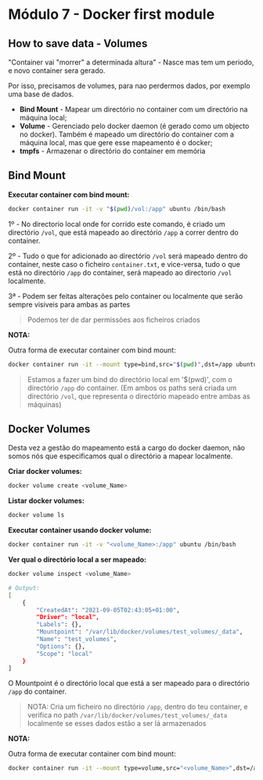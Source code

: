 # Módulo 7 - Docker first module

## How to save data - Volumes

"Container vai "morrer" a determinada altura" - Nasce mas tem um periodo, e novo container sera gerado.

Por isso, precisamos de volumes, para nao perdermos dados, por exemplo uma base de dados.

- **Bind Mount** - Mapear um directório no container com um directório na máquina local;
- **Volume** - Gerenciado pelo docker daemon (é gerado como um objecto no docker). Também é mapeado um directório do container com a máquina local, mas que gere esse mapeamento é o docker;
- **tmpfs** - Armazenar o directório do container em memória

## Bind Mount

**Executar container com bind mount:**

```bash
docker container run -it -v "$(pwd)/vol:/app" ubuntu /bin/bash
```

1º - No directorio local onde for corrido este comando, é criado um directório `/vol`, que está mapeado ao directório `/app` a correr dentro do container.

2º - Tudo o que for adicionado ao directório `/vol` será mapeado dentro do container, neste caso o ficheiro `container.txt`, e vice-versa, tudo o que está no directório `/app` do container, será mapeado ao directorio `/vol` localmente.

3ª - Podem ser feitas alterações pelo container ou localmente que serão sempre visiveis para ambas as partes

> Podemos ter de dar permissões aos ficheiros criados

**NOTA:**

Outra forma de executar container com bind mount:

```bash
docker container run -it --mount type=bind,src="$(pwd)",dst=/app ubuntu /bin/bash
```

> Estamos a fazer um bind do directório local em '$(pwd)', com o directório `/app` do container. (Em ambos os paths será criada um directório `/vol`, que representa o directório mapeado entre ambas as máquinas)

## Docker Volumes

Desta vez a gestão do mapeamento está a cargo do docker daemon, não somos nós que especificamos qual o directório a mapear localmente.

**Criar docker volumes:**

```bash
docker volume create <volume_Name>
```

**Listar docker volumes:**

```bash
docker volume ls
```

**Executar container usando docker volume:**

```bash
docker container run -it -v "<volume_Name>:/app" ubuntu /bin/bash
```

**Ver qual o directório local a ser mapeado:**

```bash
docker volume inspect <volume_Name>

# Output:
[
    {
        "CreatedAt": "2021-09-05T02:43:05+01:00",
        "Driver": "local",
        "Labels": {},
        "Mountpoint": "/var/lib/docker/volumes/test_volumes/_data",
        "Name": "test_volumes",
        "Options": {},
        "Scope": "local"
    }
]

```
O Mountpoint é o directório local que está a ser mapeado para o directório `/app` do container.

> NOTA: Cria um ficheiro no directório `/app`, dentro do teu container, e verifica no path `/var/lib/docker/volumes/test_volumes/_data` localmente se esses dados estão a ser lá armazenados

**NOTA:**

Outra forma de executar container com bind mount:

```bash
docker container run -it --mount type=volume,src="<volume_Name>",dst=/app ubuntu /bin/bash
```